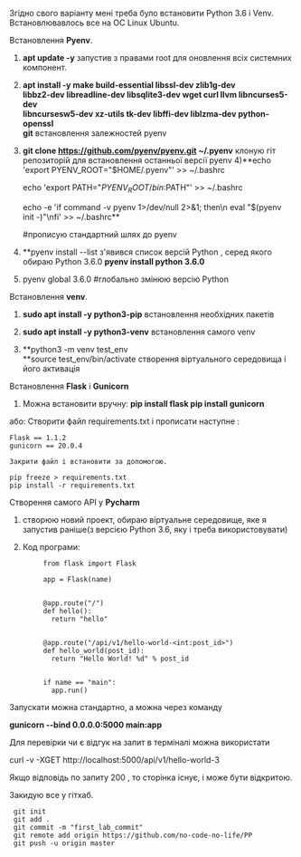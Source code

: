 Згідно свого варіанту мені треба було встановити Python 3.6 і Venv.
Встановлювавлось все на ОС Linux Ubuntu.

Встановлення **Pyenv**.
1) **apt update -y**    запустив з правами root для оновлення всіх системних компонент.

2)  **apt install -y make build-essential libssl-dev zlib1g-dev  \
     libbz2-dev libreadline-dev libsqlite3-dev wget curl llvm libncurses5-dev \
     libncursesw5-dev xz-utils tk-dev libffi-dev liblzma-dev python-openssl \
     git**          встановлення залежностей pyenv

3) **git clone https://github.com/pyenv/pyenv.git ~/.pyenv** 
  клоную гіт репозиторій для встановлення  останньої версії pyenv
4)**echo 'export PYENV_ROOT="$HOME/.pyenv"' >> ~/.bashrc

   echo 'export PATH="$PYENV_ROOT/bin:$PATH"' >> ~/.bashrc
   
   echo -e 'if command -v pyenv 1>/dev/null 2>&1; then\n eval "$(pyenv init -)"\nfi' >> ~/.bashrc**
   
   #прописую стандартний шлях до pyenv

5) **pyenv install --list
  з'явився список версій Python , серед якого обираю Python 3.6.0
  **pyenv install python 3.6.0**

6) pyenv global 3.6.0 #глобально змінюю версію Python




Встановлення   **venv**.
1) **sudo apt install -y python3-pip**       встановлення необхідних пакетів

2) **sudo apt install -y python3-venv**          встановлення самого venv

3)   **python3 -m venv test_env  
     **source test_env/bin/activate
     створення віртуального середовища і його активація 




Встановлення **Flask** i **Gunicorn**


1)   Можна встановити вручну:
    **pip install flask
    pip install gunicorn**

  або:
    Створити файл requirements.txt 
    і прописати наступне :

    Flask == 1.1.2
    gunicorn == 20.0.4

    Закрити файл і встановити за допомогою.

    pip freeze > requirements.txt 
    pip install -r requirements.txt





     
     

Створення самого API у **Pycharm**

1) створюю новий проект, обираю віртуальне середовище, яке я запустив раніше(з версією Python 3.6, яку і треба використовувати)

2) Код програми:

            from flask import Flask

            app = Flask(name)


            @app.route("/")
            def hello():
              return "hello"


            @app.route("/api/v1/hello-world-<int:post_id>")
            def hello_world(post_id):
              return "Hello World! %d" % post_id


            if name == "main":
              app.run()

  Запускати можна стандартно, а можна через команду 
  
   **gunicorn --bind 0.0.0.0:5000 main:app**

  Для перевірки чи є відгук на запит в терміналі можна використати 
  
   curl -v -XGET http://localhost:5000/api/v1/hello-world-3

   Якщо відповідь по запиту  200 , то сторінка існує, і може бути відкритою.


Закидую все у гітхаб.

     git init
     git add .
     git commit -m "first_lab_commit"
     git remote add origin https://github.com/no-code-no-life/PP
     git push -u origin master


